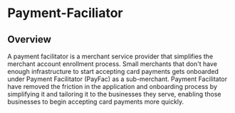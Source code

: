# Payment-Faciliator

## Overview

A payment facilitator is a merchant service provider that simplifies the merchant account enrollment process. Small merchants that don't have enough infrastructure to start accepting card payments gets onboarded under Payment Facilitator (PayFac) as a sub-merchant. Payment Facilitator have removed the friction in the application and onboarding process by simplifying it and tailoring it to the businesses they serve, enabling those businesses to begin accepting card payments more quickly.

